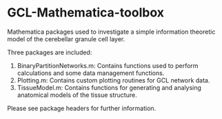 GCL-Mathematica-toolbox
=======================

Mathematica packages used to investigate a simple information theoretic model of the cerebellar granule cell layer.

Three packages are included:

1. BinaryPartitionNetworks.m: Contains functions used to perform calculations and some data management functions.
2. Plotting.m: Contains custom plotting routines for GCL network data.
3. TissueModel.m: Contains functions for generating and analysing anatomical models of the tissue structure. 

Please see package headers for further information.
